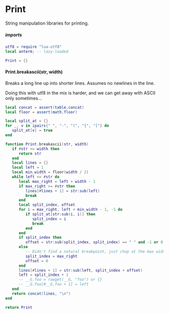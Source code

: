 # Print


  String manipulation libraries for printing\.


##### imports

```lua
utf8 = require "lua-utf8"
local anterm; -- lazy-loaded
```


```lua
Print = {}
```


#### Print\.breakascii\(str, width\)

Breaks a long line up into shorter lines\.  Assumes no newlines in the line\.

Doing this with utf8 in the mix is harder, and we can get away with ASCII
only sometimes\.\.\.

```lua
local concat = assert(table.concat)
local floor = assert(math.floor)

local split_at = {}
for _, v in ipairs{" ", "-", "(", "{", "["} do
   split_at[v] = true
end

function Print.breakascii(str, width)
   if #str <= width then
      return str
   end
   local lines = {}
   local left = 1
   local min_width = floor(width / 2)
   while left <= #str do
      local max_right = left + width - 1
      if max_right >= #str then
         lines[#lines + 1] = str:sub(left)
         break
      end
      local split_index, offset
      for i = max_right, left + min_width - 1, -1 do
         if split_at[str:sub(i, i)] then
            split_index = i
            break
         end
      end
      if split_index then
         offset = str:sub(split_index, split_index) == " " and -1 or 0
      else
         -- Didn't find a natural breakpoint, just chop at the max width
         split_index = max_right
         offset = 0
      end
      lines[#lines + 1] = str:sub(left, split_index + offset)
      left = split_index + 1
      -- __G.foo = rawget(__G, "foo") or {}
      -- __G.foo[#__G.foo + 1] = left
   end
   return concat(lines, "\n")
end
```


```lua
return Print
```
